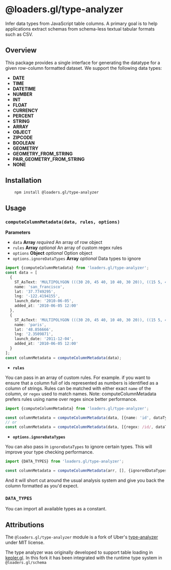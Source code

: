 # @loaders.gl/type-analyzer

Infer data types from JavaScript table columns. A primary goal is to help
applications extract schemas from schema-less textual tabular formats such as CSV.

## Overview

This package provides a single interface for generating the datatype for a given
row-column formatted dataset. We support the following data types:

- **DATE**
- **TIME**
- **DATETIME**
- **NUMBER**
- **INT**
- **FLOAT**
- **CURRENCY**
- **PERCENT**
- **STRING**
- **ARRAY**
- **OBJECT**
- **ZIPCODE**
- **BOOLEAN**
- **GEOMETRY**
- **GEOMETRY_FROM_STRING**
- **PAIR_GEOMETRY_FROM_STRING**
- **NONE**

## Installation

```sh
    npm install @loaders.gl/type-analyzer
```

## Usage

### `computeColumnMetadata(data, rules, options)` 

**Parameters**

- `data` **Array** _required_ An array of row object
- `rules` **Array** _optional_ An array of custom regex rules
- `options` **Object** _optional_ Option object
- `options.ignoreDataTypes` **Array** _optional_ Data types to ignore

```typescript
import {computeColumnMetadata} from 'loaders.gl/type-analyzer';
const data = [
  {
    ST_AsText: 'MULTIPOLYGON (((30 20, 45 40, 10 40, 30 20)), ((15 5, 40 10, 10 20, 5 10, 15 5)))',
    name: 'san_francisco',
    lat: '37.7749295',
    lng: '-122.4194155',
    launch_date: '2010-06-05',
    added_at: '2010-06-05 12:00'
  },
  {
    ST_AsText: 'MULTIPOLYGON (((30 20, 45 40, 10 40, 30 20)), ((15 5, 40 10, 10 20, 5 10, 15 5)))',
    name: 'paris',
    lat: '48.856666',
    lng: '2.3509871',
    launch_date: '2011-12-04',
    added_at: '2010-06-05 12:00'
  }
];
const columnMetadata = computeColumnMetadata(data);
```

- **`rules`**

You can pass in an array of custom rules. For example. if you want to ensure that a column full of ids represented as numbers is identified as a column of strings. Rules can be matched with either exact `name` of the column, or `regex` used to match names. Note: computeColumnMetadata prefers rules using name over regex since better performance.

```typescript
import {computeColumnMetadata} from 'loaders.gl/type-analyzer';

const columnMetadata = computeColumnMetadata(data, [{name: 'id', dataType: 'STRING'}]);
// or
const columnMetadata = computeColumnMetadata(data, [{regex: /id/, dataType: 'STRING'}]);
```

- **`options.ignoreDataTypes`**

You can also pass in `ignoreDataTypes` to ignore certain types. This will improve your type checking performance.

```typescript
import {DATA_TYPES} from 'loaders.gl/type-analyzer';

const columnMetadata = computeColumnMetadata(arr, [], {ignoredDataTypes: DATA_TYPES.CURRENCY})[0].type,
```

And it will short cut around the usual analysis system and give
you back the column formatted as you'd expect.

### `DATA_TYPES`

You can import all available types as a constant.


## Attributions

The `@loaders.gl/type-analyzer` module is a fork of 
Uber's [type-analyzer](https://github.com/uber-web/type-analyzer) under MIT license.

The type analyzer was originally developed to support table loading in [kepler.gl](https://kepler.gl).
In this fork it has been integrated with the runtime type system in `@loaders.gl/schema`
